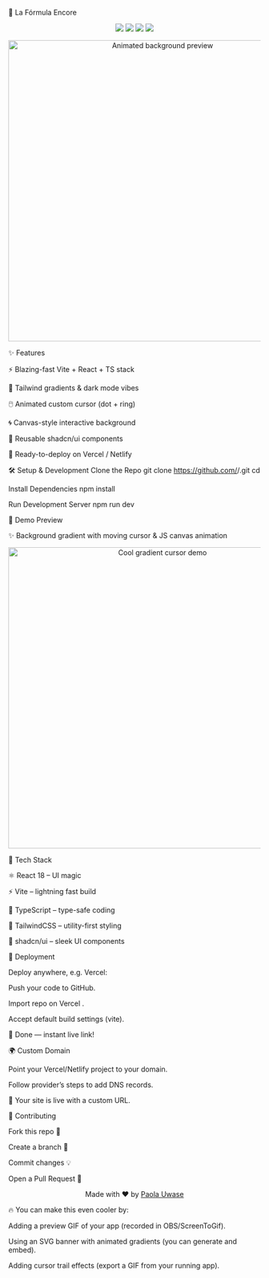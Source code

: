 🎉 La Fórmula Encore
<p align="center"> <img src="https://img.shields.io/badge/React-⚛️-blue?style=for-the-badge" /> <img src="https://img.shields.io/badge/Vite-⚡-purple?style=for-the-badge" /> <img src="https://img.shields.io/badge/TailwindCSS-🎨-06B6D4?style=for-the-badge" /> <img src="https://img.shields.io/badge/shadcn--ui-🧩-black?style=for-the-badge" /> </p> <p align="center"> <img src="https://media.giphy.com/media/26tPplGWjN0xLybiU/giphy.gif" width="600" alt="Animated background preview" /> </p>
✨ Features

⚡ Blazing-fast Vite + React + TS stack

🎨 Tailwind gradients & dark mode vibes

🖱️ Animated custom cursor (dot + ring)

🌀 Canvas-style interactive background

🧩 Reusable shadcn/ui components

🚀 Ready-to-deploy on Vercel / Netlify

🛠️ Setup & Development
Clone the Repo
git clone https://github.com/<your-username>/<repo>.git
cd <repo>

Install Dependencies
npm install

Run Development Server
npm run dev

🎥 Demo Preview

✨ Background gradient with moving cursor & JS canvas animation

<p align="center"> <img src="https://media.giphy.com/media/l0MYEqEzwMWFCg8rm/giphy.gif" width="600" alt="Cool gradient cursor demo" /> </p>
🎨 Tech Stack

⚛️ React 18 – UI magic

⚡ Vite – lightning fast build

🔷 TypeScript – type-safe coding

🎨 TailwindCSS – utility-first styling

🧩 shadcn/ui – sleek UI components

🚢 Deployment

Deploy anywhere, e.g. Vercel:

Push your code to GitHub.

Import repo on Vercel
.

Accept default build settings (vite).

🚀 Done — instant live link!

🌍 Custom Domain

Point your Vercel/Netlify project to your domain.

Follow provider’s steps to add DNS records.

🎉 Your site is live with a custom URL.

🤝 Contributing

Fork this repo 🍴

Create a branch 🌿

Commit changes 💡

Open a Pull Request 🚀

<p align="center"> Made with ❤️ by <a href="https://github.com/Paolauwase-teta">Paola Uwase</a> </p>

🔥 You can make this even cooler by:

Adding a preview GIF of your app (recorded in OBS/ScreenToGif).

Using an SVG banner with animated gradients (you can generate and embed).

Adding cursor trail effects (export a GIF from your running app).
